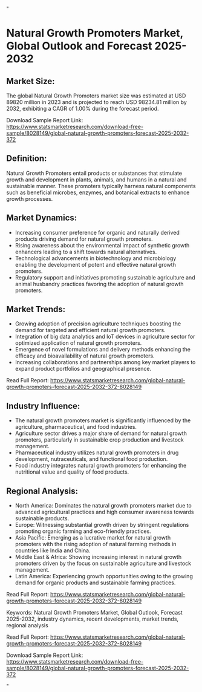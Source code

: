 <p>&quot;</p>

<h1>Natural Growth Promoters Market, Global Outlook and Forecast 2025-2032</h1>

<h2>Market Size:</h2>

<p>The global Natural Growth Promoters market size was estimated at USD 89820 million in 2023 and is projected to reach USD 98234.81 million by 2032, exhibiting a CAGR of 1.00% during the forecast period.</p>

<p>Download Sample Report Link: <a href="https://www.statsmarketresearch.com/download-free-sample/8028149/global-natural-growth-promoters-forecast-2025-2032-372">https://www.statsmarketresearch.com/download-free-sample/8028149/global-natural-growth-promoters-forecast-2025-2032-372</a></p>

<h2>Definition:</h2>

<p>Natural Growth Promoters entail products or substances that stimulate growth and development in plants, animals, and humans in a natural and sustainable manner. These promoters typically harness natural components such as beneficial microbes, enzymes, and botanical extracts to enhance growth processes.</p>

<h2>Market Dynamics:</h2>

<ul>
	<li>Increasing consumer preference for organic and naturally derived products driving demand for natural growth promoters.</li>
	<li>Rising awareness about the environmental impact of synthetic growth enhancers leading to a shift towards natural alternatives.</li>
	<li>Technological advancements in biotechnology and microbiology enabling the development of potent and effective natural growth promoters.</li>
	<li>Regulatory support and initiatives promoting sustainable agriculture and animal husbandry practices favoring the adoption of natural growth promoters.</li>
</ul>

<h2>Market Trends:</h2>

<ul>
	<li>Growing adoption of precision agriculture techniques boosting the demand for targeted and efficient natural growth promoters.</li>
	<li>Integration of big data analytics and IoT devices in agriculture sector for optimized application of natural growth promoters.</li>
	<li>Emergence of novel formulations and delivery methods enhancing the efficacy and bioavailability of natural growth promoters.</li>
	<li>Increasing collaborations and partnerships among key market players to expand product portfolios and geographical presence.</li>
</ul>

<p>Read Full Report: <a href="https://www.statsmarketresearch.com/global-natural-growth-promoters-forecast-2025-2032-372-8028149">https://www.statsmarketresearch.com/global-natural-growth-promoters-forecast-2025-2032-372-8028149</a></p>

<h2>Industry Influence:</h2>

<ul>
	<li>The natural growth promoters market is significantly influenced by the agriculture, pharmaceutical, and food industries.</li>
	<li>Agriculture sector drives a major share of demand for natural growth promoters, particularly in sustainable crop production and livestock management.</li>
	<li>Pharmaceutical industry utilizes natural growth promoters in drug development, nutraceuticals, and functional food production.</li>
	<li>Food industry integrates natural growth promoters for enhancing the nutritional value and quality of food products.</li>
</ul>

<h2>Regional Analysis:</h2>

<ul>
	<li>North America: Dominates the natural growth promoters market due to advanced agricultural practices and high consumer awareness towards sustainable products.</li>
	<li>Europe: Witnessing substantial growth driven by stringent regulations promoting organic farming and eco-friendly practices.</li>
	<li>Asia Pacific: Emerging as a lucrative market for natural growth promoters with the rising adoption of natural farming methods in countries like India and China.</li>
	<li>Middle East &amp; Africa: Showing increasing interest in natural growth promoters driven by the focus on sustainable agriculture and livestock management.</li>
	<li>Latin America: Experiencing growth opportunities owing to the growing demand for organic products and sustainable farming practices.</li>
</ul>

<p>Read Full Report: <a href="https://www.statsmarketresearch.com/global-natural-growth-promoters-forecast-2025-2032-372-8028149">https://www.statsmarketresearch.com/global-natural-growth-promoters-forecast-2025-2032-372-8028149</a></p>

<p>Keywords: Natural Growth Promoters Market, Global Outlook, Forecast 2025-2032, industry dynamics, recent developments, market trends, regional analysis</p>

<p>Read Full Report: <a href="https://www.statsmarketresearch.com/global-natural-growth-promoters-forecast-2025-2032-372-8028149">https://www.statsmarketresearch.com/global-natural-growth-promoters-forecast-2025-2032-372-8028149</a></p>

<p>Download Sample Report Link: <a href="https://www.statsmarketresearch.com/download-free-sample/8028149/global-natural-growth-promoters-forecast-2025-2032-372">https://www.statsmarketresearch.com/download-free-sample/8028149/global-natural-growth-promoters-forecast-2025-2032-372</a></p>

<p>&quot;</p>
